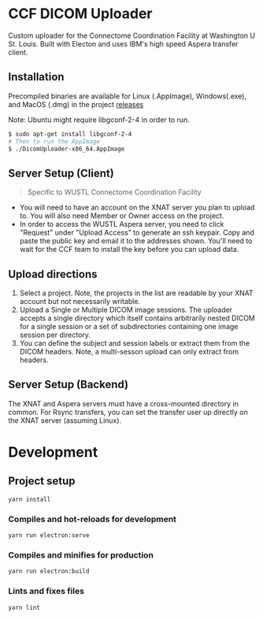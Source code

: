 # CCF DICOM Uploader

Custom uploader for the Connectome Coordination Facility at Washington U St. Louis. Built with Electon and uses IBM's high speed Aspera transfer client.

## Installation
Precompiled binaries are available for Linux (.AppImage), Windows(.exe), and MacOS (.dmg) in the project [releases](https://github.com/humanconnectome/ccf-dicom-uploader/releases)

Note: Ubuntu might require libgconf-2-4 in order to run.
```sh
$ sudo apt-get install libgconf-2-4
# Then to run the AppImage
$ ./DicomUploader-x86_64.AppImage
```

## Server Setup (Client)
> Specific to WUSTL Connectome Coordination Facility

- You will need to have an account on the XNAT server you plan to upload to. You will also need Member or Owner access on the project.
- In order to access the WUSTL Aspera server, you need to click "Request" under "Upload Access" to generate an ssh keypair. Copy and paste the public key and email it to the addresses shown. You'll need to wait for the CCF team to install the key before you can upload data.


## Upload directions
1. Select a project. Note, the projects in the list are readable by your XNAT account but not necessarily writable.
2. Upload a Single or Multiple DICOM image sessions. The uploader accepts a single directory which itself contains arbitrarily nested DICOM for a single session or a set of subdirectories containing one image session per directory.
3. You can define the subject and session labels or extract them from the DICOM headers. Note, a multi-sesson upload can only extract from headers.


## Server Setup (Backend)

The XNAT and Aspera servers must have a cross-mounted directory in common.
For Rsync transfers, you can set the transfer user up directly on the XNAT server (assuming Linux).



# Development
## Project setup
```
yarn install
```

### Compiles and hot-reloads for development
```
yarn run electron:serve
```

### Compiles and minifies for production
```
yarn run electron:build
```

### Lints and fixes files
```
yarn lint
```
